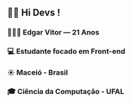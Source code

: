 ## 👋🏾 Hi Devs !

### 🧑🏾‍🦱 Edgar Vitor — 21 Anos

### 💻 Estudante focado em Front-end

### ☀️ Maceió - Brasil

### 🎓 Ciência da Computação - UFAL 
